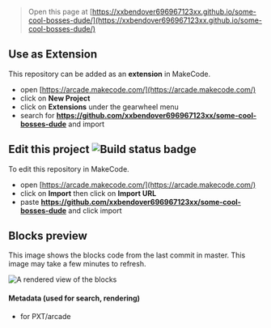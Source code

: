  


> Open this page at [https://xxbendover696967123xx.github.io/some-cool-bosses-dude/](https://xxbendover696967123xx.github.io/some-cool-bosses-dude/)

## Use as Extension

This repository can be added as an **extension** in MakeCode.

* open [https://arcade.makecode.com/](https://arcade.makecode.com/)
* click on **New Project**
* click on **Extensions** under the gearwheel menu
* search for **https://github.com/xxbendover696967123xx/some-cool-bosses-dude** and import

## Edit this project ![Build status badge](https://github.com/xxbendover696967123xx/some-cool-bosses-dude/workflows/MakeCode/badge.svg)

To edit this repository in MakeCode.

* open [https://arcade.makecode.com/](https://arcade.makecode.com/)
* click on **Import** then click on **Import URL**
* paste **https://github.com/xxbendover696967123xx/some-cool-bosses-dude** and click import

## Blocks preview

This image shows the blocks code from the last commit in master.
This image may take a few minutes to refresh.

![A rendered view of the blocks](https://github.com/xxbendover696967123xx/some-cool-bosses-dude/raw/master/.github/makecode/blocks.png)

#### Metadata (used for search, rendering)

* for PXT/arcade
<script src="https://makecode.com/gh-pages-embed.js"></script><script>makeCodeRender("{{ site.makecode.home_url }}", "{{ site.github.owner_name }}/{{ site.github.repository_name }}");</script>
